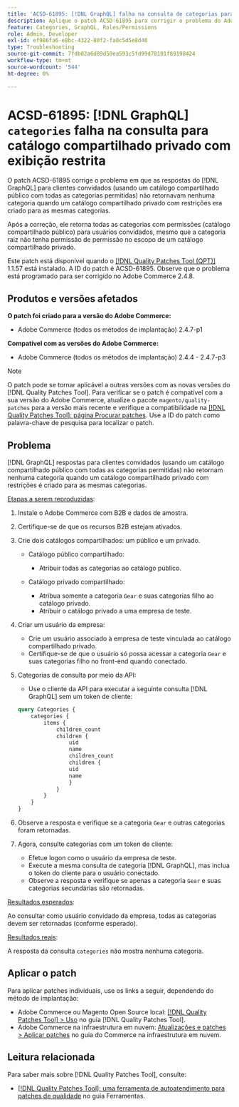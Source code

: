 ```yaml
---
title: 'ACSD-61895: [!DNL GraphQL] falha na consulta de categorias para catálogo compartilhado particular com exibição restrita'
description: Aplique o patch ACSD-61895 para corrigir o problema do Adobe Commerce, em que as  [!DNL GraphQL] respostas para clientes convidados (usando um catálogo compartilhado público com todas as categorias permitidas) não retornavam nenhuma categoria quando um catálogo compartilhado privado com restrições era criado para as mesmas categorias.
feature: Categories, GraphQL, Roles/Permissions
role: Admin, Developer
exl-id: ef986fa6-e8bc-4322-80f2-fa0c5d5e8d40
type: Troubleshooting
source-git-commit: 7fdb02a6d89d50ea593c5fd99d78101f89198424
workflow-type: tm+mt
source-wordcount: '544'
ht-degree: 0%

---
```


# ACSD-61895: [!DNL GraphQL] `categories` falha na consulta para catálogo compartilhado privado com exibição restrita

O patch ACSD-61895 corrige o problema em que as respostas do [!DNL GraphQL] para clientes convidados (usando um catálogo compartilhado público com todas as categorias permitidas) não retornavam nenhuma categoria quando um catálogo compartilhado privado com restrições era criado para as mesmas categorias.

Após a correção, ele retorna todas as categorias com permissões (catálogo compartilhado público) para usuários convidados, mesmo que a categoria raiz não tenha permissão de permissão no escopo de um catálogo compartilhado privado.

Este patch está disponível quando o [[!DNL Quality Patches Tool (QPT)]](/help/tools/quality-patches-tool/quality-patches-tool-to-self-serve-quality-patches.md) 1.1.57 está instalado. A ID do patch é ACSD-61895. Observe que o problema está programado para ser corrigido no Adobe Commerce 2.4.8.

## Produtos e versões afetados

**O patch foi criado para a versão do Adobe Commerce:**

* Adobe Commerce (todos os métodos de implantação) 2.4.7-p1

**Compatível com as versões do Adobe Commerce:**

* Adobe Commerce (todos os métodos de implantação) 2.4.4 - 2.4.7-p3

>[!NOTE]
>
>O patch pode se tornar aplicável a outras versões com as novas versões do [!DNL Quality Patches Tool]. Para verificar se o patch é compatível com a sua versão do Adobe Commerce, atualize o pacote `magento/quality-patches` para a versão mais recente e verifique a compatibilidade na [[!DNL Quality Patches Tool]: página Procurar patches](https://experienceleague.adobe.com/tools/commerce-quality-patches/index.html?lang=pt-BR). Use a ID do patch como palavra-chave de pesquisa para localizar o patch.

## Problema

[!DNL GraphQL] respostas para clientes convidados (usando um catálogo compartilhado público com todas as categorias permitidas) não retornam nenhuma categoria quando um catálogo compartilhado privado com restrições é criado para as mesmas categorias.

<u>Etapas a serem reproduzidas</u>:

1. Instale o Adobe Commerce com B2B e dados de amostra.
1. Certifique-se de que os recursos B2B estejam ativados.
1. Crie dois catálogos compartilhados: um público e um privado.

   * Catálogo público compartilhado:

      * Atribuir todas as categorias ao catálogo público.

   * Catálogo privado compartilhado:

      * Atribua somente a categoria `Gear` e suas categorias filho ao catálogo privado.
      * Atribuir o catálogo privado a uma empresa de teste.

1. Criar um usuário da empresa:

   * Crie um usuário associado à empresa de teste vinculada ao catálogo compartilhado privado.
   * Certifique-se de que o usuário só possa acessar a categoria `Gear` e suas categorias filho no front-end quando conectado.

1. Categorias de consulta por meio da API:

   * Use o cliente da API para executar a seguinte consulta [!DNL GraphQL] sem um token de cliente:

   ```graphql
   query Categories { 
       categories { 
           items { 
               children_count 
               children { 
                   uid 
                   name 
                   children_count 
                   children { 
                   uid 
                   name 
                   } 
               } 
           } 
       } 
   }
   ```

1. Observe a resposta e verifique se a categoria `Gear` e outras categorias foram retornadas.
1. Agora, consulte categorias com um token de cliente:

   * Efetue logon como o usuário da empresa de teste.
   * Execute a mesma consulta de categoria [!DNL GraphQL], mas inclua o token do cliente para o usuário conectado.
   * Observe a resposta e verifique se apenas a categoria `Gear` e suas categorias secundárias são retornadas.


<u>Resultados esperados</u>:

Ao consultar como usuário convidado da empresa, todas as categorias devem ser retornadas (conforme esperado).

<u>Resultados reais</u>:

A resposta da consulta `categories` não mostra nenhuma categoria.

## Aplicar o patch

Para aplicar patches individuais, use os links a seguir, dependendo do método de implantação:

* Adobe Commerce ou Magento Open Source local: [[!DNL Quality Patches Tool] > Uso](/help/tools/quality-patches-tool/usage.md) no guia [!DNL Quality Patches Tool].
* Adobe Commerce na infraestrutura em nuvem: [Atualizações e patches > Aplicar patches](https://experienceleague.adobe.com/docs/commerce-cloud-service/user-guide/develop/upgrade/apply-patches.html?lang=pt-BR) no guia do Commerce na infraestrutura em nuvem.


## Leitura relacionada

Para saber mais sobre [!DNL Quality Patches Tool], consulte:

* [[!DNL Quality Patches Tool]: uma ferramenta de autoatendimento para patches de qualidade](/help/tools/quality-patches-tool/quality-patches-tool-to-self-serve-quality-patches.md) no guia Ferramentas.

